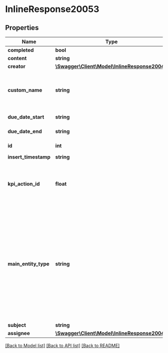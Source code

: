 # InlineResponse20053

## Properties
Name | Type | Description | Notes
------------ | ------------- | ------------- | -------------
**completed** | **bool** |  | [optional] 
**content** | **string** |  | [optional] 
**creator** | [**\Swagger\Client\Model\InlineResponse20041**](InlineResponse20041.md) |  | [optional] 
**custom_name** | **string** | this field is set value if the main_entity_type is not a known Contact, Candidate, Job. | [optional] 
**due_date_start** | **string** | the start time for due date | [optional] 
**due_date_end** | **string** | the end time for due date | [optional] 
**id** | **int** | internal comment id | [optional] 
**insert_timestamp** | **string** | Created Date | [optional] 
**kpi_action_id** | **float** | the ID of the kpi action in Vincere. Please refer to the reference section for KPI actions. | [optional] 
**main_entity_type** | **string** | The main entity of the activity. Based on the returned value, client can send request to another method to get details of the main entity.  For example, if return value is CANDIDATE, client can get details of the candidate by calling the api to get linked candidates. | [optional] 
**subject** | **string** |  | [optional] 
**assignee** | [**\Swagger\Client\Model\InlineResponse20041**](InlineResponse20041.md) |  | [optional] 

[[Back to Model list]](../../README.md#documentation-for-models) [[Back to API list]](../../README.md#documentation-for-api-endpoints) [[Back to README]](../../README.md)


